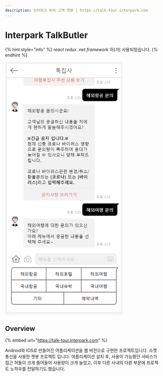 ```yaml
---
description: 인터파크 투어 고객 챗봇 | https://talk-tour.interpark.com
---
```


# Interpark TalkButler

{% hint style="info" %}
_react redux .net framework_ 이(가) 사용되었습니다.
{% endhint %}

![](../../../.gitbook/assets/talkbutler.gif)

## Overview <a href="#overview" id="overview"></a>

{% embed url="https://talk-tour.interpark.com" %}

Android와 IOS로 만들어진 어플리케이션을 웹 버전으로 구현한 프로젝트입니다. 소켓통신을 사용한 챗봇 프로젝트 입니다. 어플리케이션 설치 후, 사용이 가능했던 서비스가 접근 허들이 크게 줄어들어 사용량이 크게 늘었고, 이후 다른 사내의 다른 부문에 프로젝트 노하우를 전달하기도 했습니다.&#x20;
